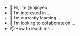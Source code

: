 - 👋 Hi, I’m @injinyeo
- 👀 I’m interested in ...
- 🌱 I’m currently learning ...
- 💞️ I’m looking to collaborate on ...
- 📫 How to reach me ...

<!---
injinyeo/injinyeo is a ✨ special ✨ repository because its `README.md` (this file) appears on your GitHub profile.
You can click the Preview link to take a look at your changes.
--->
